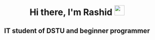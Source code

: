 <h1 align="center">Hi there, I'm Rashid
<img src="https://github.com/blackcater/blackcater/raw/main/images/Hi.gif" height="32"/></h1>
<h2 align="center">IT student of DSTU and beginner programmer</h2>
